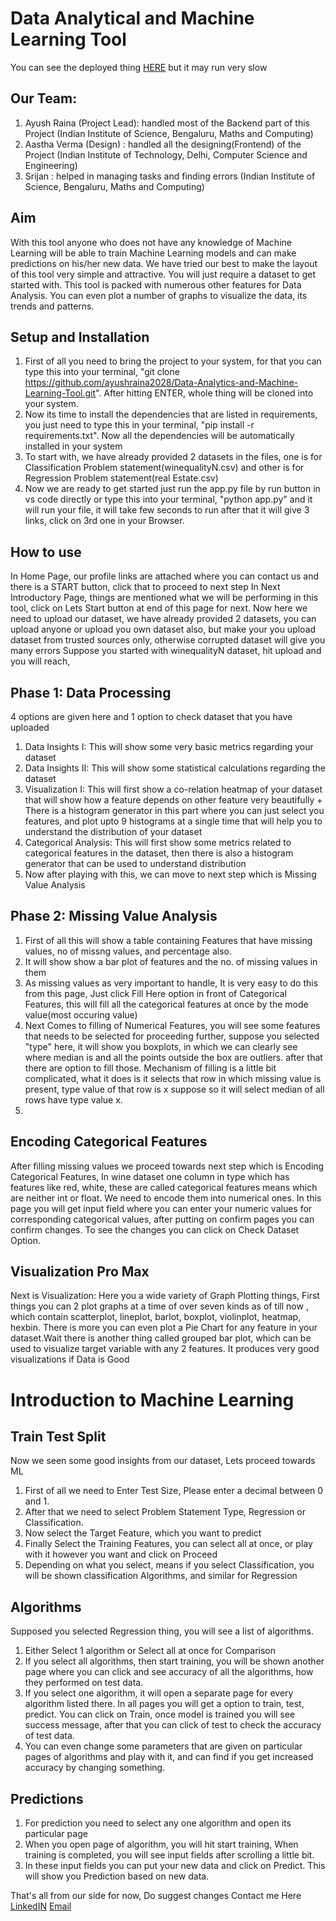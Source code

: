 # Data Analytical and Machine Learning Tool 
You can see the deployed thing [HERE](https://automaticmltool.onrender.com/) but it may run very slow

## Our Team: 
1. Ayush Raina (Project Lead): handled most of the Backend part of this Project (Indian Institute of Science, Bengaluru, Maths and Computing)
2. Aastha Verma (Design) : handled all the designing(Frontend) of the Project (Indian Institute of Technology, Delhi, Computer Science and Engineering)
3. Srijan : helped in managing tasks and finding errors (Indian Institute of Science, Bengaluru, Maths and Computing)

## Aim
With this tool anyone who does not have any knowledge of Machine Learning will be able to train Machine Learning models and can make predictions on his/her new data. We have tried our best to make the layout of this tool very simple and attractive. You will just require a dataset to get started with. This tool is packed with numerous other features for Data Analysis. You can even plot a number of graphs to visualize the data, its trends and patterns.

## Setup and Installation
1. First of all you need to bring the project to your system, for that you can type this into your terminal,  "git clone https://github.com/ayushraina2028/Data-Analytics-and-Machine-Learning-Tool.git".  After hitting ENTER, whole thing will be cloned into your system.
2. Now its time to install the dependencies that are listed in requirements, you just need to type this in your terminal, "pip install -r requirements.txt". Now all the dependencies will be automatically installed in your system
3. To start with, we have already provided 2 datasets in the files, one is for Classification Problem statement(winequalityN.csv) and other is for Regression Problem statement(real Estate.csv)
4. Now we are ready to get started just run the app.py file by run button in vs code directly or type this into your terminal, "python app.py" and it will run your file, it will take few seconds to run after that it will give 3 links, click on 3rd one in your Browser.


## How to use
In Home Page, our profile links are attached where you can contact us and there is a START button, click that to proceed to next step
In Next Introductory Page, things are mentioned what we will be performing in this tool, click on Lets Start button at end of this page for next.
Now here we need to upload our dataset, we have already provided 2 datasets, you can upload anyone or upload you own dataset also, but make your you upload dataset from trusted sources only, otherwise corrupted dataset will give you many errors
Suppose you started with winequalityN dataset, hit upload and you will reach,

## Phase 1: Data Processing
4 options are given here and 1 option to check dataset that you have uploaded
1. Data Insights I: This will show some very basic metrics regarding your dataset
2. Data Insights II: This will show some statistical calculations regarding the dataset
3. Visualization I: This will first show a co-relation heatmap of your dataset that will show how a feature depends on other feature very beautifully + There is a histogram generator in this part where you can just select you features, and plot upto 9 histograms at a single time that will help you to understand the distribution of your dataset
4. Categorical Analysis: This will first show some metrics related to categorical features in the dataset, then there is also a histogram generator that can be used to understand distribution
5. Now after playing with this, we can move to next step which is Missing Value Analysis

## Phase 2: Missing Value Analysis
1. First of all this will show a table containing Features that have missing values, no of missng values, and percentage also.
2. It will show show a bar plot of features and the no. of missing values in them
3. As missing values as very important to handle, It is very easy to do this from this page, Just click Fill Here option in front of Categorical Features, this will fill all the categorical features at once by the mode value(most occuring value)
4. Next Comes to filling of Numerical Features, you will see some features that needs to be selected for proceeding further, suppose you selected "type" here, it will show you boxplots, in which we can clearly see where median is and all the points outside the box are outliers. after that there are option to fill those. Mechanism of filling is a little bit complicated, what it does is it selects that row in which missing value is present, type value of that row is x suppose so it will select median of all rows have type value x.
5. 

## Encoding Categorical Features
After filling missing values we proceed towards next step which is Encoding Categorical Features, In wine dataset one column in type which has features like red, white, these are called categorical features means which are neither int or float. We need to encode them into numerical ones. In this page you will get input field where you can enter your numeric values for corresponding categorical values, after putting on confirm pages you can confirm changes. To see the changes you can click on Check Dataset Option.

## Visualization Pro Max
Next is Visualization: Here you a wide variety of Graph Plotting things, First things you can 2 plot graphs at a time of over seven kinds as of till now , which contain scatterplot, lineplot, barlot, boxplot, violinplot, heatmap, hexbin. There is more you can even plot a Pie Chart for any feature in your dataset.Wait there is another thing called grouped bar plot, which can be used to visualize target variable with any 2 features. It produces very good visualizations if Data is Good

# Introduction to Machine Learning

## Train Test Split
Now we seen some good insights from our dataset, Lets proceed towards ML
1. First of all we need to Enter Test Size, Please enter a decimal between 0 and 1.
2. After that we need to select Problem Statement Type, Regression or Classification.
3. Now select the Target Feature, which you want to predict
4. Finally Select the Training Features, you can select all at once, or play with it however you want and click on Proceed
5. Depending on what you select, means if you select Classification, you will be shown classification Algorithms, and similar for Regression

## Algorithms
Supposed you selected Regression thing, you will see a list of algorithms.
1. Either Select 1 algorithm or Select all at once for Comparison
2. If you select all algorithms, then start training, you will be shown another page where you can click and see accuracy of all the algorithms, how they performed on test data.
3. If you select one algorithm, it will open a separate page for every algorithm listed there. In all pages you will get a option to train, test, predict. You can click on Train, once model is trained you will see success message, after that you can click of test to check the accuracy of test data.
4. You can even change some parameters that are given on particular pages of algorithms and play with it, and can find if you get increased accuracy by changing something.

## Predictions
1. For prediction you need to select any one algorithm and open its particular page
2. When you open page of algorithm, you will hit start training, When training is completed, you will see input fields after scrolling a little bit.
3. In these input fields you can put your new data and click on Predict. This will show you Prediction based on new data.


That's all from our side for now, Do suggest changes 
Contact me Here
[LinkedIN](https://www.linkedin.com/in/ayushrainaiisc/)
[Email](ayushraina@iisc.ac.in)

 


